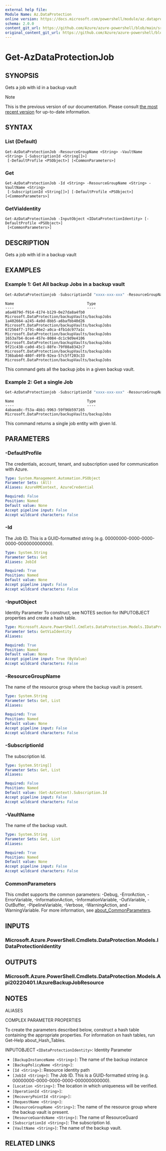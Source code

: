 ```yaml
---
external help file: 
Module Name: Az.DataProtection
online version: https://docs.microsoft.com/powershell/module/az.dataprotection/get-azdataprotectionjob
schema: 2.0.0
content_git_url: https://github.com/Azure/azure-powershell/blob/main/src/DataProtection/help/Get-AzDataProtectionJob.md
original_content_git_url: https://github.com/Azure/azure-powershell/blob/main/src/DataProtection/help/Get-AzDataProtectionJob.md
---
```


# Get-AzDataProtectionJob

## SYNOPSIS
Gets a job with id in a backup vault

> [!NOTE]
>This is the previous version of our documentation. Please consult [the most recent version](/powershell/module/az.dataprotection/get-azdataprotectionjob) for up-to-date information.

## SYNTAX

### List (Default)
```
Get-AzDataProtectionJob -ResourceGroupName <String> -VaultName <String> [-SubscriptionId <String[]>]
 [-DefaultProfile <PSObject>] [<CommonParameters>]
```

### Get
```
Get-AzDataProtectionJob -Id <String> -ResourceGroupName <String> -VaultName <String>
 [-SubscriptionId <String[]>] [-DefaultProfile <PSObject>] [<CommonParameters>]
```

### GetViaIdentity
```
Get-AzDataProtectionJob -InputObject <IDataProtectionIdentity> [-DefaultProfile <PSObject>]
 [<CommonParameters>]
```

## DESCRIPTION
Gets a job with id in a backup vault

## EXAMPLES

### Example 1: Get All backup Jobs in a backup vault
```powershell
Get-AzDataProtectionjob -SubscriptionId "xxxx-xxx-xxx" -ResourceGroupName sarath-rg -VaultName sarath-vault
```

```output
Name                                 Type
----                                 ----
a6a4879d-f914-4174-b129-0e27da8a4fb0 Microsoft.DataProtection/backupVaults/backupJobs
1a402664-a245-4a9d-8bb5-a6bafbb40d26 Microsoft.DataProtection/backupVaults/backupJobs
672564f7-1f91-46e2-a0ca-4fb1dc977a1c Microsoft.DataProtection/backupVaults/backupJobs
1653a7b4-8ce4-457e-8084-dc1c9d9e4106 Microsoft.DataProtection/backupVaults/backupJobs
9f21c438-ca0d-45c1-88fe-79f08a8342c7 Microsoft.DataProtection/backupVaults/backupJobs
736bab4d-480f-49f8-92ea-57c5ff203c33 Microsoft.DataProtection/backupVaults/backupJobs
```

This command gets all the backup jobs in a given backup vault.

### Example 2: Get a single Job 
```powershell
Get-AzDataProtectionjob -SubscriptionId "xxxx-xxx-xxx" -ResourceGroupName sarath-rg -VaultName sarath-vault -Id 4abaea8c-f53a-4bb1-9963-59f96b597165
```

```output
Name                                 Type
----                                 ----
4abaea8c-f53a-4bb1-9963-59f96b597165 Microsoft.DataProtection/backupVaults/backupJobs
```

This command returns a single job entity with given Id.

## PARAMETERS

### -DefaultProfile
The credentials, account, tenant, and subscription used for communication with Azure.

```yaml
Type: System.Management.Automation.PSObject
Parameter Sets: (All)
Aliases: AzureRMContext, AzureCredential

Required: False
Position: Named
Default value: None
Accept pipeline input: False
Accept wildcard characters: False
```

### -Id
The Job ID.
This is a GUID-formatted string (e.g.
00000000-0000-0000-0000-000000000000).

```yaml
Type: System.String
Parameter Sets: Get
Aliases: JobId

Required: True
Position: Named
Default value: None
Accept pipeline input: False
Accept wildcard characters: False
```

### -InputObject
Identity Parameter
To construct, see NOTES section for INPUTOBJECT properties and create a hash table.

```yaml
Type: Microsoft.Azure.PowerShell.Cmdlets.DataProtection.Models.IDataProtectionIdentity
Parameter Sets: GetViaIdentity
Aliases:

Required: True
Position: Named
Default value: None
Accept pipeline input: True (ByValue)
Accept wildcard characters: False
```

### -ResourceGroupName
The name of the resource group where the backup vault is present.

```yaml
Type: System.String
Parameter Sets: Get, List
Aliases:

Required: True
Position: Named
Default value: None
Accept pipeline input: False
Accept wildcard characters: False
```

### -SubscriptionId
The subscription Id.

```yaml
Type: System.String[]
Parameter Sets: Get, List
Aliases:

Required: False
Position: Named
Default value: (Get-AzContext).Subscription.Id
Accept pipeline input: False
Accept wildcard characters: False
```

### -VaultName
The name of the backup vault.

```yaml
Type: System.String
Parameter Sets: Get, List
Aliases:

Required: True
Position: Named
Default value: None
Accept pipeline input: False
Accept wildcard characters: False
```

### CommonParameters
This cmdlet supports the common parameters: -Debug, -ErrorAction, -ErrorVariable, -InformationAction, -InformationVariable, -OutVariable, -OutBuffer, -PipelineVariable, -Verbose, -WarningAction, and -WarningVariable. For more information, see [about_CommonParameters](http://go.microsoft.com/fwlink/?LinkID=113216).

## INPUTS

### Microsoft.Azure.PowerShell.Cmdlets.DataProtection.Models.IDataProtectionIdentity

## OUTPUTS

### Microsoft.Azure.PowerShell.Cmdlets.DataProtection.Models.Api20220401.IAzureBackupJobResource

## NOTES

ALIASES

COMPLEX PARAMETER PROPERTIES

To create the parameters described below, construct a hash table containing the appropriate properties. For information on hash tables, run Get-Help about_Hash_Tables.


INPUTOBJECT `<IDataProtectionIdentity>`: Identity Parameter
  - `[BackupInstanceName <String>]`: The name of the backup instance
  - `[BackupPolicyName <String>]`: 
  - `[Id <String>]`: Resource identity path
  - `[JobId <String>]`: The Job ID. This is a GUID-formatted string (e.g. 00000000-0000-0000-0000-000000000000).
  - `[Location <String>]`: The location in which uniqueness will be verified.
  - `[OperationId <String>]`: 
  - `[RecoveryPointId <String>]`: 
  - `[RequestName <String>]`: 
  - `[ResourceGroupName <String>]`: The name of the resource group where the backup vault is present.
  - `[ResourceGuardsName <String>]`: The name of ResourceGuard
  - `[SubscriptionId <String>]`: The subscription Id.
  - `[VaultName <String>]`: The name of the backup vault.

## RELATED LINKS

